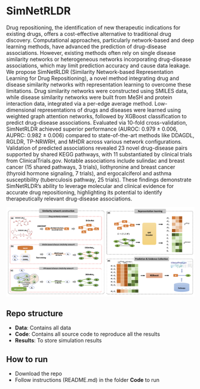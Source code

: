 # SimNetRLDR

Drug repositioning, the identification of new therapeutic indications for existing drugs, offers a cost-effective alternative to traditional drug discovery. Computational approaches, particularly network-based and deep learning methods, have advanced the prediction of drug-disease associations. However, existing methods often rely on single disease similarity networks or heterogeneous networks incorporating drug-disease associations, which may limit prediction accuracy and cause data leakage. 
We propose SimNetRLDR (Similarity Network-based Representation Learning for Drug Repositioning), a novel method integrating drug and disease similarity networks with representation learning to overcome these limitations. Drug similarity networks were constructed using SMILES data, while disease similarity networks were built from MeSH and protein interaction data, integrated via a per-edge average method. Low-dimensional representations of drugs and diseases were learned using weighted graph attention networks, followed by XGBoost classification to predict drug-disease associations. 
Evaluated via 10-fold cross-validation, SimNetRLDR achieved superior performance (AUROC: 0.979 ± 0.006, AUPRC: 0.982 ± 0.006) compared to state-of-the-art methods like DDAGDL, RGLDR, TP-NRWRH, and MHDR across various network configurations. 
Validation of predicted associations revealed 23 novel drug-disease pairs supported by shared KEGG pathways, with 11 substantiated by clinical trials from ClinicalTrials.gov. Notable associations include sulindac and breast cancer (15 shared pathways, 3 trials), liothyronine and breast cancer (thyroid hormone signaling, 7 trials), and ergocalciferol and asthma susceptibility (tuberculosis pathway, 25 trials). 
These findings demonstrate SimNetRLDR’s ability to leverage molecular and clinical evidence for accurate drug repositioning, highlighting its potential to identify therapeutically relevant drug-disease associations.

![SimNetRLDR](https://github.com/hauldhut/SimNetRLDR/blob/main/Figure1.png)

## Repo structure
- **Data**: Contains all data 
- **Code**: Contains all source code to reproduce all the results
- **Results**: To store simulation results

## How to run
- Download the repo
- Follow instructions (README.md) in the folder **Code** to run
  
